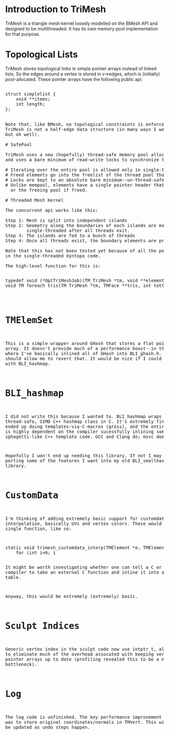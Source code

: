 # Introduction to TriMesh

TriMesh is a triangle mesh kernel loosely modelled on the BMesh API and designed to be
multithreaded.  It has its own memory pool implementation for that purpose.

# Topological Lists

TriMesh stores topological links in simple pointer arrays instead of linked lists.
So the edges around a vertex is stored in v->edges, which is (initially) pool-allocated.
These pointer arrays have the following public api:

<pre>

struct simplelist {
	void **items;
	int length;
};
</ptr>

Note that, like BMesh, no topological constraints is enforced, which is why
TriMesh is not a half-edge data structure (in many ways I would have preferred to use half-edge,
but oh well).

# SafePool

TriMesh uses a new (hopefully) thread-safe memory pool allocator, BLI_safepool.  It stores one pool per thread
and uses a bare minimum of read-write locks to synchronize the structure.  The following rules apply:

# Iterating over the entire pool is allowed only in single-threaded code.
# Freed elements go into the freelist of the thread pool that freed them not the one that allocated them.
# Locks are kept to an absolute bare minimum--un-thread-safe code will crash or deadlock.
# Unlike mempool, elements have a single pointer header that points back at the original allocating pool (if in use)
  or the freeing pool if freed.

# Threaded Mesh Kernel

The concurrent api works like this:

Step 1: Mesh is split into independent islands
Step 2: Geometry along the boundaries of each islands are marked, and will be procesed 
        single-threaded after all threads exit.
Step 3: The islands are fed to a bunch of threads
Step 4: Once all threads exist, the boundary elements are processed on the main thread.

Note that this has not been tested yet because of all the performance bugs I've been finding 
in the single-threaded dyntopo code.

The high-level function for this is:

<pre>
typedef void (*OptTriMeshJob)(TM_TriMesh *tm, void **elements, int totelem, int threadnr, void *userdata);
void TM_foreach_tris(TM_TriMesh *tm, TMFace **tris, int tottri, OptTriMeshJob job, int maxthread, void *userdata);
</pre>

# TMElemSet

This is a simple wrapper around GHash that stores a flat pointer array.  It doesn't provide much of
a performance boost--in this branch, where I've basically inlined all of GHash into BLI_ghash.h.  TMElemSet
should allow me to revert that.  It would be nice if I could also do away with BLI_hashmap.

# BLI_hashmap

I did not write this because I wanted to.  BLI_hashmap wraps a thread-safe, SIMD C++ hashmap class in C.
It's extremely finicky code; I ended up doing templates-via-C-macros (gross), and the entire endeavor is
highly dependent on the compiler sucessfully inlining some extremely sphagetti-like C++ template code.
GCC and Clang do; msvc does not.

Hopefully I won't end up needing this library.  If not I may try porting some of the features I want 
into my old BLI_smallhash library.  

# CustomData

I'm thinking of adding extremely basic support for customdata interpolation, basically UVs and vertex colors.
These would live in a single function, like so:

<pre>
static void trimesh_customdata_interp(TMElement *e, TMElement *ins, float *ws, int *types, int *offsets, int totelem, int totlayer) {
	for (int i=0; i<totlayer; i++, types++, offsets++) {
		int type = *types;
		int offset = *offsets;
		int size = 0;
			
		void *dst = TM_elem_cd_get(e, offset);

		switch (type) {
			case CD_UV: {
				for (int j=0; j<totelem; j++) {
					//interpolate uv
				}
				break;
			}
			case CD_MCOL: {
				//interpolate mcol
				break;
			}
			case CD_PROP_FLOAT: {
				//interpolate mask
				break;
			}
		}
	}
}
</pre>

It might be worth investigating whether one can tell a C or C++ compiler to take an external C function
and inline it into a switch jump table.

Anyway, this would be extremely (extremely) basic.

# Sculpt Indices

Generic vertex index in the sculpt code now use intptr_t, allowing me to eliminate much of the overhead 
assocated with keeping vertex/face pointer arrays up to date (profiling revealed this to be a major
bottleneck).

# Log

The log code is unfinished.  The key performance improvement I made was to store original 
coordinates/normals in TMVert.  This will have to be updated as undo steps happen.




